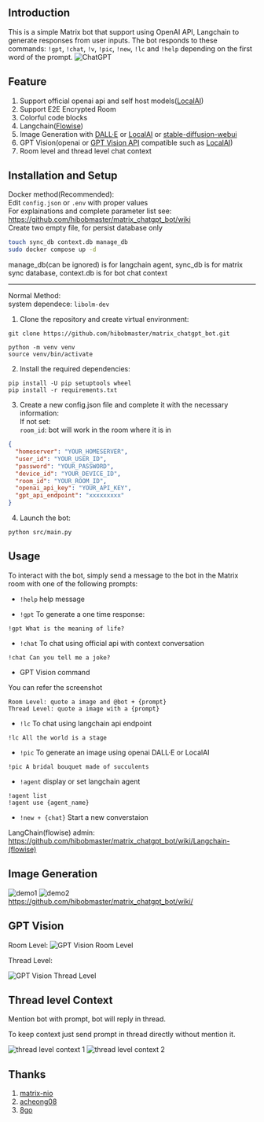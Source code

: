 ## Introduction

This is a simple Matrix bot that support using OpenAI API, Langchain to generate responses from user inputs. The bot responds to these commands: `!gpt`, `!chat`, `!v`, `!pic`, `!new`, `!lc` and `!help` depending on the first word of the prompt.
![ChatGPT](https://i.imgur.com/xP4bwMr.jpeg)

## Feature

1. Support official openai api and self host models([LocalAI](https://localai.io/model-compatibility/))
2. Support E2E Encrypted Room
3. Colorful code blocks
4. Langchain([Flowise](https://github.com/FlowiseAI/Flowise))
5. Image Generation with [DALL·E](https://platform.openai.com/docs/api-reference/images/create) or [LocalAI](https://localai.io/features/image-generation/) or [stable-diffusion-webui](https://github.com/AUTOMATIC1111/stable-diffusion-webui/wiki/API)
6. GPT Vision(openai or [GPT Vision API](https://platform.openai.com/docs/guides/vision) compatible such as [LocalAI](https://localai.io/features/gpt-vision/))
7. Room level and thread level chat context

## Installation and Setup

Docker method(Recommended):<br>
Edit `config.json` or `.env` with proper values <br>
For explainations and complete parameter list see: https://github.com/hibobmaster/matrix_chatgpt_bot/wiki <br>
Create two empty file, for persist database only<br>

```bash
touch sync_db context.db manage_db
sudo docker compose up -d
```
manage_db(can be ignored) is for langchain agent, sync_db is for matrix sync database, context.db is for bot chat context<br>
<hr>
Normal Method:<br>
system dependece: <code>libolm-dev</code>

1. Clone the repository and create virtual environment:

```
git clone https://github.com/hibobmaster/matrix_chatgpt_bot.git

python -m venv venv
source venv/bin/activate
```

2. Install the required dependencies:<br>

```
pip install -U pip setuptools wheel
pip install -r requirements.txt
```

3. Create a new config.json file and complete it with the necessary information:<br>
   If not set:<br>
   `room_id`: bot will work in the room where it is in <br>

```json
{
  "homeserver": "YOUR_HOMESERVER",
  "user_id": "YOUR_USER_ID",
  "password": "YOUR_PASSWORD",
  "device_id": "YOUR_DEVICE_ID",
  "room_id": "YOUR_ROOM_ID",
  "openai_api_key": "YOUR_API_KEY",
  "gpt_api_endpoint": "xxxxxxxxx"
}
```

4. Launch the bot:

```
python src/main.py
```

## Usage

To interact with the bot, simply send a message to the bot in the Matrix room with one of the following prompts:<br>
- `!help` help message

- `!gpt` To generate a one time response:

```
!gpt What is the meaning of life?
```

- `!chat` To chat using official api with context conversation

```
!chat Can you tell me a joke?
```

- GPT Vision command

You can refer the screenshot
```
Room Level: quote a image and @bot + {prompt}
Thread Level: quote a image with a {prompt}
```

- `!lc` To chat using langchain api endpoint
```
!lc All the world is a stage
```
- `!pic` To generate an image using openai DALL·E or LocalAI

```
!pic A bridal bouquet made of succulents
```
- `!agent` display or set langchain agent
```
!agent list
!agent use {agent_name}
```
- `!new + {chat}` Start a new converstaion

LangChain(flowise) admin: https://github.com/hibobmaster/matrix_chatgpt_bot/wiki/Langchain-(flowise)

## Image Generation
![demo1](https://i.imgur.com/voeomsF.jpg)
![demo2](https://i.imgur.com/BKZktWd.jpg)
https://github.com/hibobmaster/matrix_chatgpt_bot/wiki/ <br>

## GPT Vision
Room Level:
![GPT Vision Room Level](https://i.imgur.com/pUaxeps.jpeg)

Thread Level:

![GPT Vision Thread Level](https://i.imgur.com/Rw7wy3Y.jpeg)

## Thread level Context
Mention bot with prompt, bot will reply in thread.

To keep context just send prompt in thread directly without mention it.

![thread level context 1](https://i.imgur.com/4vLvNCt.jpeg)
![thread level context 2](https://i.imgur.com/1eb1Lmd.jpeg)


## Thanks
1. [matrix-nio](https://github.com/poljar/matrix-nio)
2. [acheong08](https://github.com/acheong08)
3. [8go](https://github.com/8go/)

